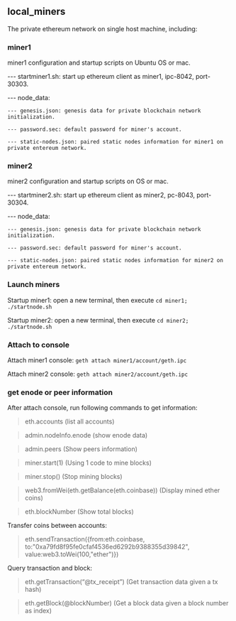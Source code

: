 ## local_miners
The private ethereum network on single host machine, including:

### miner1
miner1 configuration and startup scripts on Ubuntu OS or mac. 

--- startminer1.sh: start up ethereum client as miner1, ipc-8042, port-30303.

--- node_data:

    --- genesis.json: genesis data for private blockchain network initialization.

    --- password.sec: default password for miner's account.

    --- static-nodes.json: paired static nodes information for miner1 on private entereum network.

### miner2
miner2 configuration and startup scripts on OS or mac. 

--- startminer2.sh: start up ethereum client as miner2, pc-8043, port-30304.

--- node_data:

	--- genesis.json: genesis data for private blockchain network initialization.

	--- password.sec: default password for miner's account.

	--- static-nodes.json: paired static nodes information for miner2 on private entereum network.

### Launch miners
Startup miner1: open a new terminal, then execute `cd miner1; ./startnode.sh`

Startup miner2: open a new terminal, then execute `cd miner2; ./startnode.sh`

### Attach to console
Attach miner1 console: `geth attach miner1/account/geth.ipc`

Attach miner2 console: `geth attach miner2/account/geth.ipc`

### get enode or peer information
After attach console, run following commands to get information:

> eth.accounts									(list all accounts)

> admin.nodeInfo.enode							(show enode data)

> admin.peers									(Show peers information)

> miner.start(1)								(Using 1 code to mine blocks)

> miner.stop()									(Stop mining blocks)

> web3.fromWei(eth.getBalance(eth.coinbase))	(Display mined ether coins)

> eth.blockNumber								(Show total blocks)

Transfer coins between accounts:
> eth.sendTransaction({from:eth.coinbase, to:"0xa79fd8f95fe0cfaf4536ed6292b9388355d39842", value:web3.toWei(100,"ether")})

Query transaction and block:
> eth.getTransaction(“@tx_receipt”)				(Get transaction data given a tx hash)

> eth.getBlock(@blockNumber)					(Get a block data given a block number as index)

